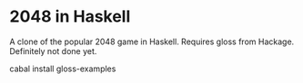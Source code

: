 2048 in Haskell
===========

A clone of the popular 2048 game in Haskell. Requires gloss from Hackage. Definitely not done yet.

  cabal install gloss-examples
